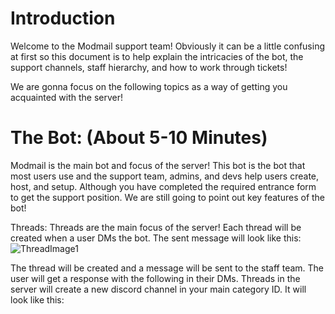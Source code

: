 # Introduction


Welcome to the Modmail support team! Obviously it can be a little confusing at first so this document is to help explain the intricacies of the bot, the support channels, staff hierarchy, and how to work through tickets!

We are gonna focus on the following topics as a way of getting you acquainted with the server!


# The Bot: (About 5-10 Minutes)


Modmail is the main bot and focus of the server! This bot is the bot that most users use and the support team, admins, and devs help users create, host, and setup. Although you have completed the required entrance form to get the support position. We are still going to point out key features of the bot!

Threads:
  Threads are the main focus of the server! Each thread will be created when a user DMs the bot. The sent message will look like this: 
  ![ThreadImage1](https://lh3.googleusercontent.com/3oy-z733_guaTy3RNphYPKDhv5qY3696Ts-16LiQ99uR_9eVxwSjn6MeRM0NMGCWFJAm2sxuNNVs3IfhuRZHPf_L-_-fFDGM-QVlIYzSKVHeq7WNBFi6P8Hw4iCkvbRpvziEh7HR)
  
  The thread will be created and a message will be sent to the staff team. The user will get a response with the following in their DMs.
  Threads in the server will create a new discord channel in your main category ID. It will look like this:




